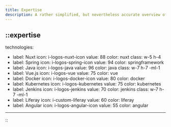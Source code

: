 ```yaml
---
title: Expertise
description: A rather simplified, but nevertheless accurate overview of the various technologies that I specialise in lately and love to use to develop web solutions for clients.
---
```


::expertise
---
technologies:
  - label: Nuxt
    icon: i-logos-nuxt-icon
    value: 88
    color: nuxt
    class: w-5 h-4
  - label: Spring
    icon: i-logos-spring-icon
    value: 94
    color: springframework
  - label: Java
    icon: i-logos-java
    value: 96
    color: java
    class: w-7 h-7 -ml-1
  - label: Vue.js
    icon: i-logos-vue
    value: 75
    color: vue
  - label: Docker
    icon: i-logos-docker-icon
    value: 80
    color: docker
  - label: Kubernetes
    icon: i-logos-kubernetes
    value: 75
    color: kubernetes
  - label: Jenkins
    icon: i-logos-jenkins
    value: 70
    color: jenkins
    class: w-7 h-7 -ml-1
  - label: Liferay
    icon: i-custom-liferay
    value: 60
    color: liferay
  - label: Angular
    icon: i-logos-angular-icon
    value: 55
    color: angular
---
::

